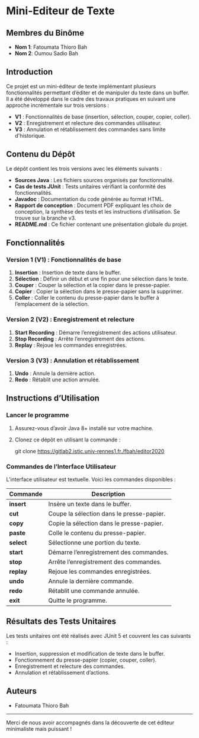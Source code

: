 # Mini-Editeur de Texte

## Membres du Binôme
- **Nom 1**: Fatoumata Thioro Bah  
- **Nom 2**: Oumou Sadio Bah

## Introduction
Ce projet est un mini-éditeur de texte implémentant plusieurs fonctionnalités permettant d’éditer et de manipuler du texte dans un buffer. Il a été développé dans le cadre des travaux pratiques en suivant une approche incrémentale sur trois versions :
- **V1** : Fonctionnalités de base (insertion, sélection, couper, copier, coller).
- **V2** : Enregistrement et relecture des commandes utilisateur.
- **V3** : Annulation et rétablissement des commandes sans limite d'historique.

## Contenu du Dépôt
Le dépôt contient les trois versions avec les éléments suivants :

- **Sources Java** : Les fichiers sources organisés par fonctionnalité.
- **Cas de tests JUnit** : Tests unitaires vérifiant la conformité des fonctionnalités.
- **Javadoc** : Documentation du code générée au format HTML.
- **Rapport de conception** : Document PDF expliquant les choix de conception, la synthèse des tests et les instructions d’utilisation. Se trouve sur la branche v3.
- **README.md** : Ce fichier contenant une présentation globale du projet.

## Fonctionnalités

### Version 1 (V1) : Fonctionnalités de base
1. **Insertion** : Insertion de texte dans le buffer.
2. **Sélection** : Définir un début et une fin pour une sélection dans le texte.
3. **Couper** : Couper la sélection et la copier dans le presse-papier.
4. **Copier** : Copier la sélection dans le presse-papier sans la supprimer.
5. **Coller** : Coller le contenu du presse-papier dans le buffer à l’emplacement de la sélection.

### Version 2 (V2) : Enregistrement et relecture
1. **Start Recording** : Démarre l’enregistrement des actions utilisateur.
2. **Stop Recording** : Arrête l’enregistrement des actions.
3. **Replay** : Rejoue les commandes enregistrées.

### Version 3 (V3) : Annulation et rétablissement
1. **Undo** : Annule la dernière action.
2. **Redo** : Rétablit une action annulée.

## Instructions d’Utilisation
### Lancer le programme
1. Assurez-vous d’avoir Java 8+ installé sur votre machine.
2. Clonez ce dépôt en utilisant la commande :

   git clone <https://gitlab2.istic.univ-rennes1.fr./fbah/editor2020>


### Commandes de l’Interface Utilisateur
L’interface utilisateur est textuelle. Voici les commandes disponibles :

| Commande   | Description                                |
|------------|--------------------------------------------|
| **insert** | Insère un texte dans le buffer.            |
| **cut**    | Coupe la sélection dans le presse-papier.  |
| **copy**   | Copie la sélection dans le presse-papier.  |
| **paste**  | Colle le contenu du presse-papier.         |
| **select** | Sélectionne une portion du texte.         |
| **start**  | Démarre l’enregistrement des commandes.   |
| **stop**   | Arrête l’enregistrement des commandes.    |
| **replay** | Rejoue les commandes enregistrées.         |
| **undo**   | Annule la dernière commande.              |
| **redo**   | Rétablit une commande annulée.           |
| **exit**   | Quitte le programme.                      |

## Résultats des Tests Unitaires
Les tests unitaires ont été réalisés avec JUnit 5 et couvrent les cas suivants :
- Insertion, suppression et modification de texte dans le buffer.
- Fonctionnement du presse-papier (copier, couper, coller).
- Enregistrement et relecture des commandes.
- Annulation et rétablissement d’actions.


## Auteurs
- Fatoumata Thioro Bah 

---
Merci de nous avoir accompagnés dans la découverte de cet éditeur minimaliste mais puissant !

